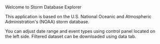 Welcome to Storm Database Explorer

This application is based on the U.S. National Oceanic and Atmospheric Administration's (NOAA) storm database.

You can adjust date range and event types using control panel located on the left side. Filtered dataset can be downloaded using data tab.